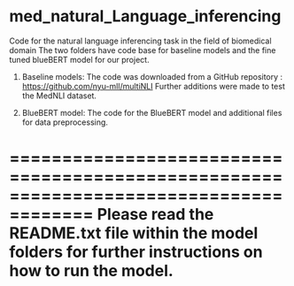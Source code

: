 # med_natural_Language_inferencing
Code for the natural language inferencing task in the field of biomedical domain
The two folders have code base for baseline models and the fine tuned blueBERT model for our project.

1) Baseline models:
The code was downloaded from a GitHub repository : https://github.com/nyu-mll/multiNLI 
Further additions were made to test the MedNLI dataset. 

2) BlueBERT model:
The code for the BlueBERT model and additional files for data preprocessing.


======================================================================================
Please read the README.txt file within the model folders for further instructions on how to run the model.
======================================================================================
